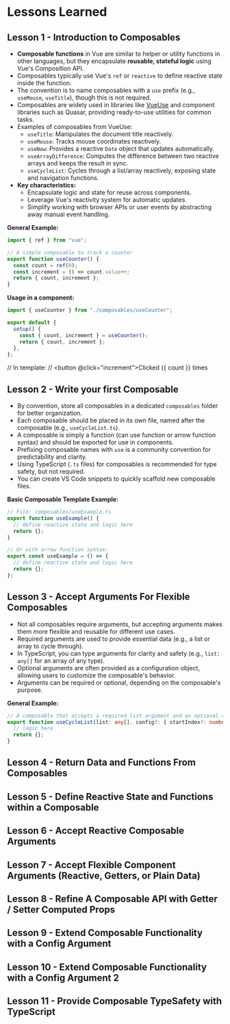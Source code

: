 # Lessons Learned

## Lesson 1 - Introduction to Composables

- **Composable functions** in Vue are similar to helper or utility functions in other languages, but they encapsulate **reusable, stateful logic** using Vue's Composition API.
- Composables typically use Vue's `ref` or `reactive` to define reactive state inside the function.
- The convention is to name composables with a `use` prefix (e.g., `useMouse`, `useTitle`), though this is not required.
- Composables are widely used in libraries like [VueUse](https://vueuse.org/) and component libraries such as Quasar, providing ready-to-use utilities for common tasks.
- Examples of composables from VueUse:
  - `useTitle`: Manipulates the document title reactively.
  - `useMouse`: Tracks mouse coordinates reactively.
  - `useNow`: Provides a reactive `Date` object that updates automatically.
  - `useArrayDifference`: Computes the difference between two reactive arrays and keeps the result in sync.
  - `useCycleList`: Cycles through a list/array reactively, exposing state and navigation functions.
- **Key characteristics:**
  - Encapsulate logic and state for reuse across components.
  - Leverage Vue's reactivity system for automatic updates.
  - Simplify working with browser APIs or user events by abstracting away manual event handling.

**General Example:**

```js
import { ref } from "vue";

// A simple composable to track a counter
export function useCounter() {
  const count = ref(0);
  const increment = () => count.value++;
  return { count, increment };
}
```

**Usage in a component:**

```js
import { useCounter } from "./composables/useCounter";

export default {
  setup() {
    const { count, increment } = useCounter();
    return { count, increment };
  },
};
```

// In template:
// <button @click="increment">Clicked {{ count }} times</button>

## Lesson 2 - Write your first Composable

- By convention, store all composables in a dedicated `composables` folder for better organization.
- Each composable should be placed in its own file, named after the composable (e.g., `useCycleList.ts`).
- A composable is simply a function (can use function or arrow function syntax) and should be exported for use in components.
- Prefixing composable names with `use` is a community convention for predictability and clarity.
- Using TypeScript (`.ts` files) for composables is recommended for type safety, but not required.
- You can create VS Code snippets to quickly scaffold new composable files.

**Basic Composable Template Example:**

```ts
// File: composables/useExample.ts
export function useExample() {
  // define reactive state and logic here
  return {};
}
```

```ts
// Or with arrow function syntax:
export const useExample = () => {
  // define reactive state and logic here
  return {};
};
```

## Lesson 3 - Accept Arguments For Flexible Composables

- Not all composables require arguments, but accepting arguments makes them more flexible and reusable for different use cases.
- Required arguments are used to provide essential data (e.g., a list or array to cycle through).
- In TypeScript, you can type arguments for clarity and safety (e.g., `list: any[]` for an array of any type).
- Optional arguments are often provided as a configuration object, allowing users to customize the composable's behavior.
- Arguments can be required or optional, depending on the composable's purpose.

**General Example:**

```ts
// A composable that accepts a required list argument and an optional config
export function useCycleList(list: any[], config?: { startIndex?: number }) {
  // logic here
  return {};
}
```

## Lesson 4 - Return Data and Functions From Composables

## Lesson 5 - Define Reactive State and Functions within a Composable

## Lesson 6 - Accept Reactive Composable Arguments

## Lesson 7 - Accept Flexible Component Arguments (Reactive, Getters, or Plain Data)

## Lesson 8 - Refine A Composable API with Getter / Setter Computed Props

## Lesson 9 - Extend Composable Functionality with a Config Argument

## Lesson 10 - Extend Composable Functionality with a Config Argument 2

## Lesson 11 - Provide Composable TypeSafety with TypeScript
